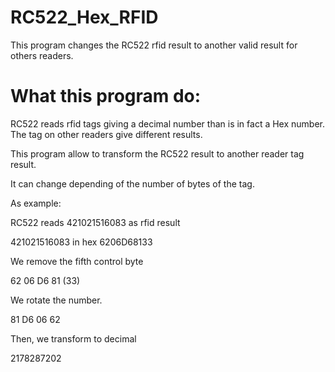 # RC522_Hex_RFID
This program changes the RC522 rfid result to another valid result for others readers.

# What this program do:


RC522 reads rfid tags giving a decimal number than is in fact a Hex number. The tag on other readers give
different results.

This program allow to transform the RC522 result to another reader tag result.

It can change depending of the number of bytes of the tag.



As example:

RC522 reads 421021516083 as rfid result

421021516083 in hex 6206D68133

We remove the fifth control byte

62 06 D6 81 (33)

We rotate the number.

81 D6 06 62

Then, we transform to decimal

2178287202
